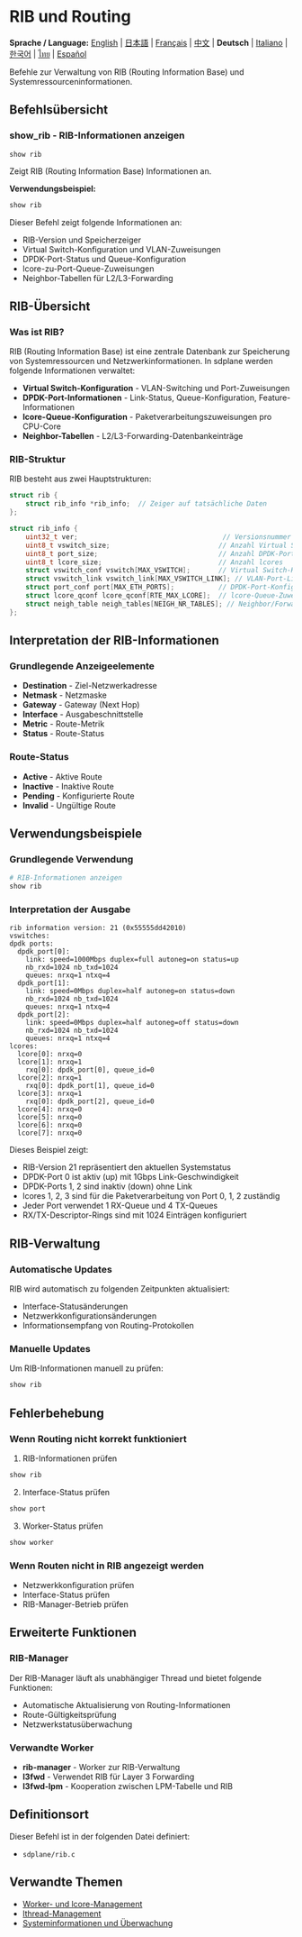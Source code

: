# RIB und Routing

**Sprache / Language:** [English](../en/routing.md) | [日本語](../ja/routing.md) | [Français](../fr/routing.md) | [中文](../zh/routing.md) | **Deutsch** | [Italiano](../it/routing.md) | [한국어](../ko/routing.md) | [ไทย](../th/routing.md) | [Español](../es/routing.md)

Befehle zur Verwaltung von RIB (Routing Information Base) und Systemressourceninformationen.

## Befehlsübersicht

### show_rib - RIB-Informationen anzeigen
```
show rib
```

Zeigt RIB (Routing Information Base) Informationen an.

**Verwendungsbeispiel:**
```bash
show rib
```

Dieser Befehl zeigt folgende Informationen an:
- RIB-Version und Speicherzeiger
- Virtual Switch-Konfiguration und VLAN-Zuweisungen
- DPDK-Port-Status und Queue-Konfiguration
- lcore-zu-Port-Queue-Zuweisungen
- Neighbor-Tabellen für L2/L3-Forwarding

## RIB-Übersicht

### Was ist RIB?
RIB (Routing Information Base) ist eine zentrale Datenbank zur Speicherung von Systemressourcen und Netzwerkinformationen. In sdplane werden folgende Informationen verwaltet:

- **Virtual Switch-Konfiguration** - VLAN-Switching und Port-Zuweisungen
- **DPDK-Port-Informationen** - Link-Status, Queue-Konfiguration, Feature-Informationen
- **lcore-Queue-Konfiguration** - Paketverarbeitungszuweisungen pro CPU-Core
- **Neighbor-Tabellen** - L2/L3-Forwarding-Datenbankeinträge

### RIB-Struktur
RIB besteht aus zwei Hauptstrukturen:

```c
struct rib {
    struct rib_info *rib_info;  // Zeiger auf tatsächliche Daten
};

struct rib_info {
    uint32_t ver;                                    // Versionsnummer
    uint8_t vswitch_size;                           // Anzahl Virtual Switches
    uint8_t port_size;                              // Anzahl DPDK-Ports
    uint8_t lcore_size;                             // Anzahl lcores
    struct vswitch_conf vswitch[MAX_VSWITCH];       // Virtual Switch-Konfiguration
    struct vswitch_link vswitch_link[MAX_VSWITCH_LINK]; // VLAN-Port-Links
    struct port_conf port[MAX_ETH_PORTS];           // DPDK-Port-Konfiguration
    struct lcore_qconf lcore_qconf[RTE_MAX_LCORE];  // lcore-Queue-Zuweisungen
    struct neigh_table neigh_tables[NEIGH_NR_TABLES]; // Neighbor/Forwarding-Tabellen
};
```

## Interpretation der RIB-Informationen

### Grundlegende Anzeigeelemente
- **Destination** - Ziel-Netzwerkadresse
- **Netmask** - Netzmaske
- **Gateway** - Gateway (Next Hop)
- **Interface** - Ausgabeschnittstelle
- **Metric** - Route-Metrik
- **Status** - Route-Status

### Route-Status
- **Active** - Aktive Route
- **Inactive** - Inaktive Route
- **Pending** - Konfigurierte Route
- **Invalid** - Ungültige Route

## Verwendungsbeispiele

### Grundlegende Verwendung
```bash
# RIB-Informationen anzeigen
show rib
```

### Interpretation der Ausgabe
```
rib information version: 21 (0x55555dd42010)
vswitches: 
dpdk ports: 
  dpdk_port[0]: 
    link: speed=1000Mbps duplex=full autoneg=on status=up
    nb_rxd=1024 nb_txd=1024
    queues: nrxq=1 ntxq=4
  dpdk_port[1]: 
    link: speed=0Mbps duplex=half autoneg=on status=down
    nb_rxd=1024 nb_txd=1024
    queues: nrxq=1 ntxq=4
  dpdk_port[2]: 
    link: speed=0Mbps duplex=half autoneg=off status=down
    nb_rxd=1024 nb_txd=1024
    queues: nrxq=1 ntxq=4
lcores: 
  lcore[0]: nrxq=0
  lcore[1]: nrxq=1
    rxq[0]: dpdk_port[0], queue_id=0
  lcore[2]: nrxq=1
    rxq[0]: dpdk_port[1], queue_id=0
  lcore[3]: nrxq=1
    rxq[0]: dpdk_port[2], queue_id=0
  lcore[4]: nrxq=0
  lcore[5]: nrxq=0
  lcore[6]: nrxq=0
  lcore[7]: nrxq=0
```

Dieses Beispiel zeigt:
- RIB-Version 21 repräsentiert den aktuellen Systemstatus
- DPDK-Port 0 ist aktiv (up) mit 1Gbps Link-Geschwindigkeit
- DPDK-Ports 1, 2 sind inaktiv (down) ohne Link
- lcores 1, 2, 3 sind für die Paketverarbeitung von Port 0, 1, 2 zuständig
- Jeder Port verwendet 1 RX-Queue und 4 TX-Queues
- RX/TX-Descriptor-Rings sind mit 1024 Einträgen konfiguriert

## RIB-Verwaltung

### Automatische Updates
RIB wird automatisch zu folgenden Zeitpunkten aktualisiert:
- Interface-Statusänderungen
- Netzwerkkonfigurationsänderungen
- Informationsempfang von Routing-Protokollen

### Manuelle Updates
Um RIB-Informationen manuell zu prüfen:
```bash
show rib
```

## Fehlerbehebung

### Wenn Routing nicht korrekt funktioniert
1. RIB-Informationen prüfen
```bash
show rib
```

2. Interface-Status prüfen
```bash
show port
```

3. Worker-Status prüfen
```bash
show worker
```

### Wenn Routen nicht in RIB angezeigt werden
- Netzwerkkonfiguration prüfen
- Interface-Status prüfen
- RIB-Manager-Betrieb prüfen

## Erweiterte Funktionen

### RIB-Manager
Der RIB-Manager läuft als unabhängiger Thread und bietet folgende Funktionen:
- Automatische Aktualisierung von Routing-Informationen
- Route-Gültigkeitsprüfung
- Netzwerkstatusüberwachung

### Verwandte Worker
- **rib-manager** - Worker zur RIB-Verwaltung
- **l3fwd** - Verwendet RIB für Layer 3 Forwarding
- **l3fwd-lpm** - Kooperation zwischen LPM-Tabelle und RIB

## Definitionsort

Dieser Befehl ist in der folgenden Datei definiert:
- `sdplane/rib.c`

## Verwandte Themen

- [Worker- und lcore-Management](worker-lcore-thread-management.md)
- [lthread-Management](lthread-management.md)
- [Systeminformationen und Überwachung](system-monitoring.md)